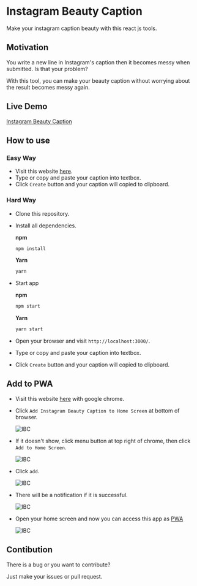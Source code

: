# Instagram Beauty Caption

Make your instagram caption beauty with this react js tools.

## Motivation

You write a new line in Instagram's caption then it becomes messy when
submitted. Is that your problem?

With this tool, you can make your beauty caption without worrying about the
result becomes messy again.

## Live Demo

[Instagram Beauty Caption](http://ibc.gagahpangeran.com)

## How to use

### Easy Way

- Visit this website [here](http://ibc.gagahpangeran.com).
- Type or copy and paste your caption into textbox.
- Click `Create` button and your caption will copied to clipboard.

### Hard Way

- Clone this repository.
- Install all dependencies.

  **npm**

  ```bash
  npm install
  ```

  **Yarn**

  ```bash
  yarn
  ```

- Start app

  **npm**

  ```bash
  npm start
  ```

  **Yarn**

  ```bash
  yarn start
  ```

- Open your browser and visit `http://localhost:3000/`.
- Type or copy and paste your caption into textbox.
- Click `Create` button and your caption will copied to clipboard.

## Add to PWA

- Visit this website [here](http://ibc.gagahpangeran.com) with google chrome.
- Click `Add Instagram Beauty Caption to Home Screen` at bottom of browser.

  ![IBC](https://files.catbox.moe/3jauy4.png)

- If it doesn't show, click menu button at top right of chrome, then click
  `Add to Home Screen`.

  ![IBC](https://files.catbox.moe/20bfof.png)

- Click `add`.

  ![IBC](https://files.catbox.moe/82kn2i.png)

- There will be a notification if it is successful.

  ![IBC](https://files.catbox.moe/98t8yx.png)

- Open your home screen and now you can access this app as
  [PWA](https://en.wikipedia.org/wiki/Progressive_web_applications)

  ![IBC](https://files.catbox.moe/kze7ef.png)

## Contibution

There is a bug or you want to contribute?

Just make your issues or pull request.
